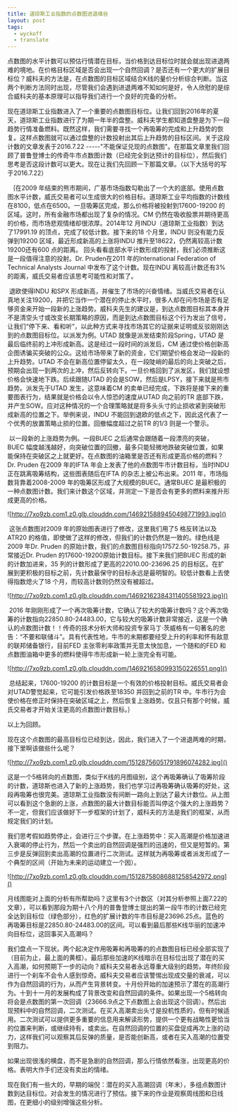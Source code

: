 ```yaml
---
title: 道琼斯工业指数的点数图进退维谷
layout: post
tags:
  - wyckoff
  - translate
---
```


​         点数图的水平计数可以预估行情潜在目标，当价格到达目标位时就会就出现进退两难的境地。在价格目标区域是否会出现一个自然回调？是否还有一个更大的扩展目标位？威科夫的方法是，在点数图的目标区域结合K线的量价分析综合判断。当这两个判断方法同时出现，尽管我们会遇到进退两难不知如何是好，令人欣慰的是综合威科夫的基本原理可以指导我们进行一个良好的完备的分析。

​         现在道琼斯工业指数进入了一个重要的点数图目标位。让我们回到2016年的夏天，道琼斯工业指数进行了为期一年半的盘整。威科夫学生都知道盘整是为下一段趋势行情准备燃料。既然这样，我们需要寻找一个再吸筹的完成和上升趋势的恢复。这样点数图就可以通过盘整的计数投射出其后上升趋势的目标区间。关于这段计数的文章发表于2016.7.22 -----"不能保证兑现的点数图"。在那篇文章里我们回顾了普鲁登博士的传奇牛市点数图计数（已经完全到达预计的目标位），然后我们思考是否这段计数可以更大。现在让我们先回顾一下那篇文章。（以下大括号的写于2016.7.22）



​    ｛在2009 年结束的熊市期间，广基市场指数勾勒出了一个大的底部。使用点数图水平计数，威氏交易者可以生成很大的价格目标。道琼斯工业平均指数的计数线在8100，低点在6500。一旦吸筹区完成，那么价格将被投射到17600-19200 的区域。这时，所有金融市场都出现了复杂的情况。CM 仍然在吸收股票并期待更高的价格，而市场悲观情绪却很浓厚。2014年12 月INDU（道琼斯工业指数）到达了17991.19 的顶点，完成了较低计数。接下来的18 个月里，INDU 则没有能力反弹到19200 区域，最近形成新高的上涨将INDU 推升至18622，仍然离较高计数19200还有600 点的距离。
​       回头看看底部水平计数形成的投射，我们必须推断这是一段值得注意的投射。Dr. Pruden在2011 年的International Federation of Technical Analysts Journal 中发布了这个计数。现在INDU 离较高计数还有3%的距离，威氏交易者应该思考可能性和对策了。

​      退欧使得INDU 和SPX 形成新高，并催生了市场的兴奋情绪。当威氏交易者在认真地关注19200，并把它当作一个潜在的停止水平时，很多人却在问市场是否有足够资金来开始一段新的上涨趋势。威科夫先生的建议是，到达点数图目标其本身并不是清空头寸或改变长期策略的原因，而是到达点数图目标这个行为发出了信号，让我们“停下来、看和听”，以此种方式来寻找市场其它的证据来证明或反驳刚刚达到的点数图目标位。以派发为例。UTAD 就像是派发结束阶段Spring，UTAD 是最后临终前的上冲形成新高。这是经过一段时间的派发后，CM 通过使价格创新高企图诱骗买突破的公众。这给市场带来了新的资金，它们期望价格会发动一段新的上升趋势。UTAD 不会在新高位置停留太久，在一段陡峭的最后的向上突破之后，预期会出现一到两次的上冲，然后反转向下。一旦价格回到了派发区，我们就设想价格会快速地下跌。后续跟随UTAD 的会是SOW，然后是LPSY，接下来就是熊市趋势。派发先于UTAD 发生，这意味着CM 的卖单已经完成，下跌将是接下来的重要图表行为，结果就是价格会以令人惊恐的速度从UTAD 向之前的TR 底部下跌，并产生SOW。应对这种情况的一个合理策略就是将多头头寸的止损收紧到突破形成新高的位置之下。举例来说，INDU 不能回到退欧的低点之下，因此这代表了一个优秀的放置策略止损的位置。回撤幅度超过之前TR 的1/3 则是一个警示。

​     以一段新的上涨趋势为例。一段BUEC 之后通常会跟随着一段漂亮的突破，BUEC 幅度越浅越好，向突破位置的回撤，最多只能轻微地跌破突破位置，如果能保持在突破区之上就更好。
​     在点数图的油箱里是否还有形成更高价格的燃料？Dr. Pruden 在2009 年的IFTA 年会上发表了他的点数图牛市计数目标，当时INDU 正在跳离吸筹结构，这些图表随后在IFTA 的杂志上被公布出来。2011 年，市场指数背靠着2008-2009 年的吸筹区形成了大规模的BUEC。通常BUEC 是最积极的一种点数图计数。我们来计数这个区域，并测定一下是否会有更多的燃料来推升形成更高的价格。

![http://7xo9zb.com1.z0.glb.clouddn.com/1469215889450498771993.jpg]()

​       这张点数图对2009 年的原始图表进行了修改，这里我们用了5 格反转法以及ATR20 的格值，即使做了这样的修改，但我们的计数仍然是一致的。绿色线是2009 年Dr. Pruden 的原始计数，我们的点数图目标指向17572.50-19258.75，非常接近Dr. Pruden 的17600-19200原始计数目标。接下来我们把BUEC 形成的新的计数加进来，35 列的计数形成了更高的22010.00-23696.25 的目标区。在扩展到更积极的目标之前，先计数最保守的目标永远是最明智的。较低计数看上去使得指数熄火了18 个月，而较高计数则仍然没有被超过。

![http://7xo9zb.com1.z0.glb.clouddn.com/14692162384311405581923.jpg]()

​       2016 年刚刚形成了一个再次吸筹计数，它确认了较大的吸筹计数吗？这个再次吸筹的计数指向22850.80-24483.00，它与较大的吸筹计数非常接近，这是一个确认的点数图计数！！传奇的技术分析大师和投资专家马丁·茨威格有一句著名的忠告：“不要和联储斗”。具有代表性地，牛市的末期都要经受上升的利率和怀有敌意的联邦储备银行，目前FED 主张零利率政策并无意太快加息，一个随和的FED 和点数图油箱中更多的燃料使得牛市形成新一轮上涨完全有可能。

![http://7xo9zb.com1.z0.glb.clouddn.com/1469216580993150226551.png]()

​       总结起来，17600-19200 的计数目标是一个有效的价格投射目标。威氏交易者会对UTAD警觉起来，它可能引发价格跌至18350 并回到之前的TR 中。牛市行为会使价格在修正时保持在突破区域之上，然后恢复上涨趋势。仅且只有那个时候，威氏交易者才开始关注更高的点数图计数目标。｝

 以上为回顾。

   现在这个点数图的最高目标位已经到达，因此，我们进入了一个进退两难的时期，接下里啊该做些什么呢？

![http://7xo9zb.com1.z0.glb.clouddn.com/15128756051791896074282.jpg]()

​     这是一个5格转向的点数图，类似于K线的月图级别，这个再吸筹确认了吸筹阶段的计数，道琼斯也进入了新的上涨趋势，我们也学习过再吸筹确认吸筹的好处，这段再吸筹也很完美。道琼斯工业指数没有间断一路向上到达了最大计数位。从上图可以看到这个急剧的上涨，点数图的最大计数目标能否叫停这个强大的上涨趋势？不一定，但我们应该做好下一步框架的计划了，威科夫的方法是我们的框架，从而规定我们的计划。

​    我们思考假如趋势停止，会进行三个步骤。在上涨趋势中：买入高潮是价格加速进入衰竭的停止行为，然后一个卖出的自然回调是强烈的迅速的，但又是短暂的。第三步是反弹回到卖出高潮的位置进行二次测试。这样就为再吸筹或者派发形成了一个典型的区间（开始为未来的运动建立一个因）。

![http://7xo9zb.com1.z0.glb.clouddn.com/15128758086881258542972.png]()

   月线图能对上面的分析有所帮助吗？这里有3个计数区（对其分析参照上面7.22的文章），可以看到那段为期十八个月的普鲁登博士提出的第一段牛市的计数已经完全达到目标位（绿色部分），红色的扩展计数的牛市目标是23696.25点。蓝色的再吸筹目标是22850.80-24483.00的区间。可以看到最后那些K线华丽的加速冲向目标位，这回事买入高潮吗？

​    我们盘点一下现状。两个起决定作用吸筹和再吸筹的的点数图目标已经全部实现了（目前为止，最上面的黄框）。最后那些加速的K线暗示在目标位出现了潜在的买入高潮，如何预期下一步的动向？威科夫交易者永远尊重大级别的趋势。年终阶段进行一个刹车不会令人感到惊奇。威科夫交易者应该警惕出现成交量的衰减，可以作为自然回调的行为，从而产生背景转变。十月份开始的加速预示了潜在的高潮行为。十到十一月的发展构成了背景改变和自然回调的条件。如果出现一个5格转向将会是点数图的第一次回调（23666.9点之下点数图上会出现这个回调）。然后出现预料中的自然回调，二次测试。在买入高潮卖出头寸是投机性质的，但有时候适用。二次测试可以提供更多重要的信息用来解读形势，提供一个更有战略性更恰当的位置来判断，或继续持有，或卖出。在自然回调的位置的买盘促成再次上涨的动力，这样我们可以观察其后反弹的质量，是否能创新高，或者在买入高潮的位置受到阻力。

​       如果出现很浅的横盘，而不是急剧的自然回调，那么行情依然看涨，出现更高的价格。表明大作手们还没有卖出的情绪。

​       现在我们有一些大的，早期的端倪：潜在的买入高潮回调（年末），多组点数图计数到达目标位。对会发生的情况进行了预估。接下来的作业是观察周线图和日线图，在更细小的级别增强这些分析。